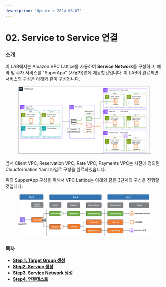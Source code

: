 ```yaml
---
description: 'Update : 2024.06.07'
---
```


# 02. Service to Service 연결

### 소개&#x20;

이 LAB에서는  Amazon VPC Lattice를 사용하여 **Service Network**를 구성하고, 예약 및 주차 서비스를 "SuperApp" (사용자)앱에 제공할것입니다. 이 LAB이 완료되면 서비스의 구성은 아래와 같이 구성됩니다.

<figure><img src="../.gitbook/assets/image (4) (1) (1).png" alt=""><figcaption></figcaption></figure>

앞서 Client VPC, Reservation VPC, Rate VPC, Payments VPC는 사전에 정의된 Cloudformation Yaml 파일로 구성을 완료하였습니다.

위의 SupperApp 구성을 위해서 VPC Lattice는 아래와 같은 3단계의 구성을 진행할 것입니다.

<figure><img src="../.gitbook/assets/image (1) (1) (1) (1) (1) (1) (1) (1) (1) (1).png" alt=""><figcaption></figcaption></figure>

### 목차

* [**Step 1. Target Group 생성**](1.-target-group.md)
* [**Step2. Service 생성**](2.-service.md)
* [**Step3. Service Network 생성**](3.-service-network.md)
* [**Step4. 연결테스트**](4..md)

